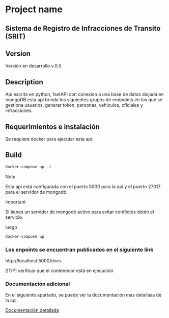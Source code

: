 # Project name
## Sistema de Registro de Infracciones de Transito (SRIT)

## Version 

Versión en desarrollo v.0.5

## Description

Api escrita en python, fastAPI con conexion a una base de datos alojada en mongoDB esta api brinda los siguientes grupos de endpoints en los que se gestiona usuarios, generar token, personas, vehiculos, oficiales y infracciones.

## Requerimientos e instalación 

Se requiere docker para ejecutar esta api.

## Build 

```bash
docker-compose up -d
```

> [!NOTE]
> Esta api está configurada con el puerto 5000 para la api y el puerto 27017 para el servidor de mongodb.

> [!IMPORTANT]
> Si tienes un servidor de mongodb activo para evitar conflictos detén el servicio.

luego

```bash
docker-compose up
```

### Los enpoints se encuentran publicados en el siguiente link 

http://localhost:5000/docs

[!TIP] verificar que el contenedor está en ejecución

### Documentación adicional 

En el siguiente apartado, se puede ver la documentación mas detallasa de la api.

[Documentación detallada](API.md)

